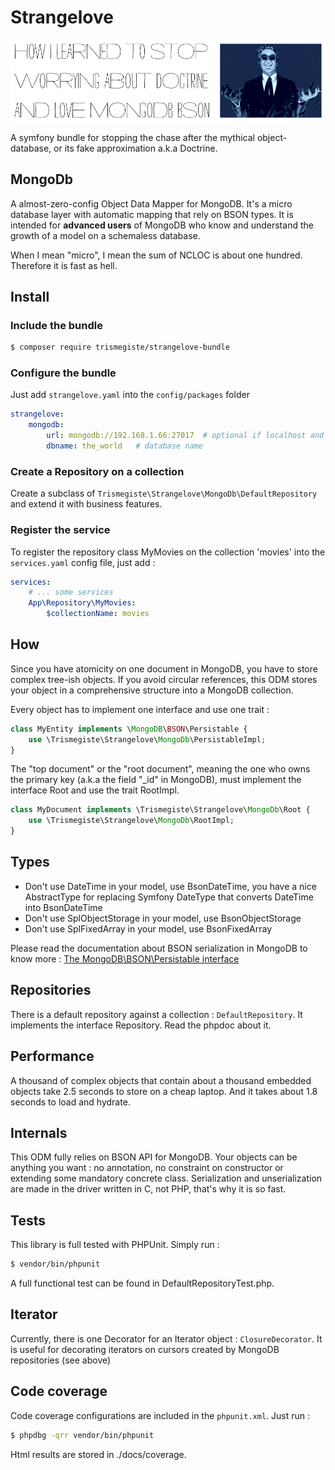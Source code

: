 # Strangelove

![How I Learned to Stop Worrying about Doctrine and Love MongoDb BSON](https://github.com/Trismegiste/strangelove-bundle/blob/master/docs/strangelove-title.png)

A symfony bundle for stopping the chase after the mythical object-database, or its fake approximation a.k.a Doctrine.

## MongoDb
A almost-zero-config Object Data Mapper for MongoDB. It's a micro database layer with 
automatic mapping that rely on BSON types.
It is intended for **advanced users** of MongoDB
who know and understand the growth of a model on a schemaless database.

When I mean "micro", I mean the sum of NCLOC is about one hundred. Therefore it is fast as hell.

## Install
### Include the bundle
```bash
$ composer require trismegiste/strangelove-bundle
```
### Configure the bundle
Just add ```strangelove.yaml``` into the ```config/packages``` folder
```yaml
strangelove:
    mongodb:
        url: mongodb://192.168.1.66:27017  # optional if localhost and default port
        dbname: the_world   # database name
```
### Create a Repository on a collection
Create a subclass of ```Trismegiste\Strangelove\MongoDb\DefaultRepository``` and extend it with business features.

### Register the service
To register the repository class MyMovies on the collection 'movies' into the ```services.yaml``` config file, just add :
```yaml
services:
    # ... some services
    App\Repository\MyMovies:
        $collectionName: movies
```
## How
Since you have atomicity on one document in MongoDB, you have to store complex
tree-ish objects. If you avoid circular references, this ODM stores your object
in a comprehensive structure into a MongoDB collection.

Every object has to implement one interface and use one trait :

```php
class MyEntity implements \MongoDB\BSON\Persistable {
    use \Trismegiste\Strangelove\MongoDb\PersistableImpl;
}
```

The "top document" or the "root document", meaning the one who owns the primary key (a.k.a the field "_id" in MongoDB), must
implement the interface Root and use the trait RootImpl.

```php
class MyDocument implements \Trismegiste\Strangelove\MongoDb\Root {
    use \Trismegiste\Strangelove\MongoDb\RootImpl;
}
```

## Types
* Don't use DateTime in your model, use BsonDateTime, you have a nice AbstractType for replacing Symfony DateType
that converts DateTime into BsonDateTime
* Don't use SplObjectStorage in your model, use BsonObjectStorage
* Don't use SplFixedArray in your model, use BsonFixedArray

Please read the documentation about BSON serialization in MongoDB to know
more : [The MongoDB\BSON\Persistable interface](https://www.php.net/manual/en/class.mongodb-bson-persistable.php)

## Repositories
There is a default repository against a collection : ```DefaultRepository```.
It implements the interface Repository. Read the phpdoc about it.

## Performance
A thousand of complex objects that contain about a thousand embedded objects take 2.5 seconds to store on a cheap laptop.
And it takes about 1.8 seconds to load and hydrate.

## Internals
This ODM fully relies on BSON API for MongoDB. Your objects can be anything you want : no annotation, 
no constraint on constructor or extending some mandatory concrete class. 
Serialization and unserialization are made in the driver written in C, not PHP, that's why it is so fast.

## Tests
This library is full tested with PHPUnit. Simply run :
```bash
$ vendor/bin/phpunit
```

A full functional test can be found in DefaultRepositoryTest.php.

## Iterator
Currently, there is one Decorator for an Iterator object : ```ClosureDecorator```. It is useful for decorating iterators 
on cursors created by MongoDB repositories (see above)

## Code coverage
Code coverage configurations are included in the ```phpunit.xml```.
Just run :
```bash
$ phpdbg -qrr vendor/bin/phpunit
```

Html results are stored in ./docs/coverage.
